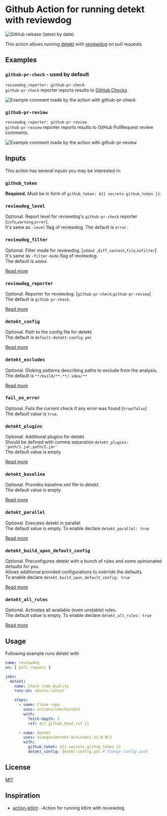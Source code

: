 # Github Action for running detekt with reviewdog

![GitHub release (latest by date)](https://img.shields.io/github/v/release/alaegin/Detekt-Action)

This action allows running [detekt](https://github.com/detekt/detekt)
with [reviewdog](https://github.com/reviewdog/reviewdog) on pull requests

## Examples

### `github-pr-check` - used by default

`reviewdog_reporter: github-pr-check`  
`github-pr-check` reporter reports results
to [GitHub Checks](https://github.com/reviewdog/reviewdog#reporter-github-checks--reportergithub-pr-check)

![Example comment made by the action with github-pr-check](./assets/screenshot_pr_check.png)

### `github-pr-review`

`reviewdog_reporter: github-pr-review`  
`github-pr-review` reporter reports results to GitHub PullRequest review comments.

![Example comment made by the action with github-pr-review](./assets/screenshot_pr_review.png)

## Inputs

This action has several inputs you may be interested in:

### `github_token`

**Required.** Must be in form of `github_token: ${{ secrets.github_token }}`.

### `reviewdog_level`

Optional. Report level for reviewdog's `github-pr-check` reporter [`info`,`warning`,`error`].  
It's same as `-level` flag of reviewdog.
The default is `error`.

### `reviewdog_filter`

Optional. Filter mode for reviewdog. [`added `,`diff_context`,`file`,`nofilter`]  
It's same as `-filter-mode` flag of reviewdog.  
The default is `added`.

[Read more](https://github.com/reviewdog/reviewdog#filter-mode)

### `reviewdog_reporter`

Optional. Reporter for reviewdog. [`github-pr-check`,`github-pr-review`]  
The default is `github-pr-check`.

[Read more](https://github.com/reviewdog/reviewdog#reporters)

### `detekt_config`

Optional. Path to the config file for detekt.  
The default is `default-detekt-config.yml`

[Read more](https://detekt.github.io/detekt/cli.html)

### `detekt_excludes`

Optional. Globing patterns describing paths to exclude from the analysis.  
The default is `**/build/**,**/.idea/**`

[Read more](https://detekt.github.io/detekt/cli.html)

### `fail_on_error`

Optional. Fails the current check if any error was found [`true`/`false`]  
The default value is `true`.

### `detekt_plugins`

Optional. Additional plugins for detekt.  
Should be defined with comma separation `detekt_plugins: 'path/1.jar,path/2.jar'`  
The default value is empty.

[Read more](https://detekt.github.io/detekt/cli.html)

### `detekt_baseline`

Optional. Provides baseline.xml file to detekt.  
The default value is empty.

[Read more](https://detekt.github.io/detekt/cli.html)

### `detekt_parallel`

Optional. Executes detekt in parallel.  
The default value is empty.
To enable declare `detekt_parallel: true`

[Read more](https://detekt.github.io/detekt/cli.html)

### `detekt_build_upon_default_config`

Optional. Preconfigures detekt with a bunch of rules and some opinionated defaults
for you.  
Allows additional provided configurations to override the
defaults.  
To enable declare `detekt_build_upon_default_config: true`

[Read more](https://detekt.github.io/detekt/cli.html)

### `detekt_all_rules`

Optional. Activates all available (even unstable) rules.  
The default value is empty.
To enable declare `detekt_all_rules: true`

[Read more](https://detekt.github.io/detekt/cli.html)

## Usage

Following example runs detekt with

```yml
name: reviewdog
on: [ pull_request ]

jobs:
  detekt:
    name: Check Code Quality
    runs-on: ubuntu-latest

    steps:
      - name: Clone repo
        uses: actions/checkout@v2
        with:
          fetch-depth: 1
          ref: ${{ github.head_ref }}

      - name: detekt
        uses: alaegin/Detekt-Action@v1.22.0-RC3
        with:
          github_token: ${{ secrets.github_token }}
          detekt_config: detekt-config.yml # Change config path
```

## License

[MIT](LICENSE)

## Inspiration

* [action-ktlint](https://github.com/ScaCap/action-ktlint) - Action for running ktlint with reviewdog
